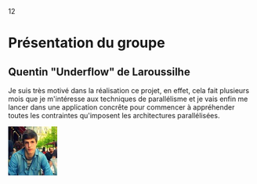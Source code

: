 <fontsize>$12$</fontsize>

Présentation du groupe
======================

Quentin "Underflow" de Laroussilhe
----------------------------------

Je suis très motivé dans la réalisation ce projet, en effet, cela fait plusieurs mois que je m'intéresse aux techniques de parallélisme et je vais enfin me lancer dans une application concrête pour commencer à appréhender toutes les contraintes qu'imposent les architectures parallélisées.

![Quentin de Laroussilhe](images/delaro_q.jpeg)

